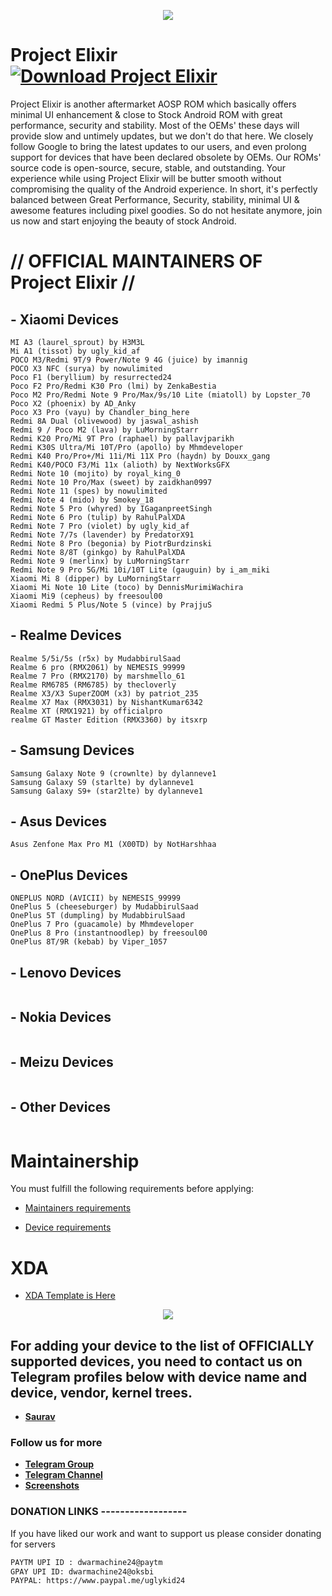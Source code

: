 <p align="center">
  <img src="https://i.imgur.com/snHlKrS.jpg" />
</p>


# Project Elixir [![Download Project Elixir](https://img.shields.io/sourceforge/dt/project-elixir.svg)](https://sourceforge.net/projects/project-elixir/files/twelve/)

Project Elixir is another aftermarket AOSP ROM which basically offers minimal UI enhancement & close to Stock Android ROM with great performance, security and stability. Most of the OEMs' these days will provide slow and untimely updates, but we don't do that here. We closely follow Google to bring the latest updates to our users, and even prolong support for devices that have been declared obsolete by OEMs. Our ROMs' source code is open-source, secure, stable, and outstanding. Your experience while using Project Elixir will be butter smooth without compromising the quality of the Android experience. In short, it's perfectly balanced between Great Performance, Security, stability, minimal UI & awesome features including pixel goodies. So do not hesitate anymore, join us now and start enjoying the beauty of stock Android. 

# // OFFICIAL MAINTAINERS OF Project Elixir //
<!--START_SECTION:devices-->
## - Xiaomi Devices
```
MI A3 (laurel_sprout) by H3M3L
Mi A1 (tissot) by ugly_kid_af
POCO M3/Redmi 9T/9 Power/Note 9 4G (juice) by imannig
POCO X3 NFC (surya) by nowulimited
Poco F1 (beryllium) by resurrected24
Poco F2 Pro/Redmi K30 Pro (lmi) by ZenkaBestia
Poco M2 Pro/Redmi Note 9 Pro/Max/9s/10 Lite (miatoll) by Lopster_70
Poco X2 (phoenix) by AD_Anky
Poco X3 Pro (vayu) by Chandler_bing_here
Redmi 8A Dual (olivewood) by jaswal_ashish
Redmi 9 / Poco M2 (lava) by LuMorningStarr
Redmi K20 Pro/Mi 9T Pro (raphael) by pallavjparikh
Redmi K30S Ultra/Mi 10T/Pro (apollo) by Mhmdeveloper
Redmi K40 Pro/Pro+/Mi 11i/Mi 11X Pro (haydn) by Douxx_gang
Redmi K40/POCO F3/Mi 11x (alioth) by NextWorksGFX
Redmi Note 10 (mojito) by royal_king_0
Redmi Note 10 Pro/Max (sweet) by zaidkhan0997
Redmi Note 11 (spes) by nowulimited
Redmi Note 4 (mido) by Smokey_18
Redmi Note 5 Pro (whyred) by IGaganpreetSingh
Redmi Note 6 Pro (tulip) by RahulPalXDA
Redmi Note 7 Pro (violet) by ugly_kid_af
Redmi Note 7/7s (lavender) by PredatorX91
Redmi Note 8 Pro (begonia) by PiotrBurdzinski
Redmi Note 8/8T (ginkgo) by RahulPalXDA
Redmi Note 9 (merlinx) by LuMorningStarr
Redmi Note 9 Pro 5G/Mi 10i/10T Lite (gauguin) by i_am_miki
Xiaomi Mi 8 (dipper) by LuMorningStarr
Xiaomi Mi Note 10 Lite (toco) by DennisMurimiWachira
Xiaomi Mi9 (cepheus) by freesoul00
Xiaomi Redmi 5 Plus/Note 5 (vince) by PrajjuS
```

## - Realme Devices
```
Realme 5/5i/5s (r5x) by MudabbirulSaad
Realme 6 pro (RMX2061) by NEMESIS_99999
Realme 7 Pro (RMX2170) by marshmello_61
Realme RM6785 (RM6785) by thecloverly
Realme X3/X3 SuperZOOM (x3) by patriot_235
Realme X7 Max (RMX3031) by NishantKumar6342
Realme XT (RMX1921) by officialpro
realme GT Master Edition (RMX3360) by itsxrp
```

## - Samsung Devices
```
Samsung Galaxy Note 9 (crownlte) by dylanneve1
Samsung Galaxy S9 (starlte) by dylanneve1
Samsung Galaxy S9+ (star2lte) by dylanneve1
```

## - Asus Devices
```
Asus Zenfone Max Pro M1 (X00TD) by NotHarshhaa
```

## - OnePlus Devices
```
ONEPLUS NORD (AVICII) by NEMESIS_99999
OnePlus 5 (cheeseburger) by MudabbirulSaad
OnePlus 5T (dumpling) by MudabbirulSaad
OnePlus 7 Pro (guacamole) by Mhmdeveloper
OnePlus 8 Pro (instantnoodlep) by freesoul00
OnePlus 8T/9R (kebab) by Viper_1057
```

## - Lenovo Devices
```
```

## - Nokia Devices
```
```

## - Meizu Devices
```
```

## - Other Devices
```
```
<!--END_SECTION:devices-->

# Maintainership 

You must fulfill the following requirements before applying:

- [Maintainers requirements](https://github.com/Project-Elixir/docs/blob/master/maintainers_requirements.md)

- [Device requirements](https://github.com/Project-Elixir/docs/blob/master/device_requirements.md)

# XDA 

- [XDA Template is Here](https://github.com/Project-Elixir/docs/blob/master/xda_template.txt)


<p align="center">
  <img src="https://i.imgur.com/vDVCAR5.jpg" />
</p>


## For adding your device to the list of OFFICIALLY supported devices, you need to contact us on Telegram profiles below with device name and device, vendor, kernel trees.

* [**Saurav**](https://t.me/ugly_kid_af) 

### Follow  us for more
 * [**Telegram Group**](https://t.me/Elixir_Discussion)
 * [**Telegram Channel**](https://t.me/Elixir_Updates)
 * [**Screenshots**](https://t.me/Elixir_ss)

### DONATION LINKS ------------------

If you have liked our work and want to support us please consider donating for servers

```bash
PAYTM UPI ID : dwarmachine24@paytm
GPAY UPI ID: dwarmachine24@oksbi
PAYPAL: https://www.paypal.me/uglykid24
```
